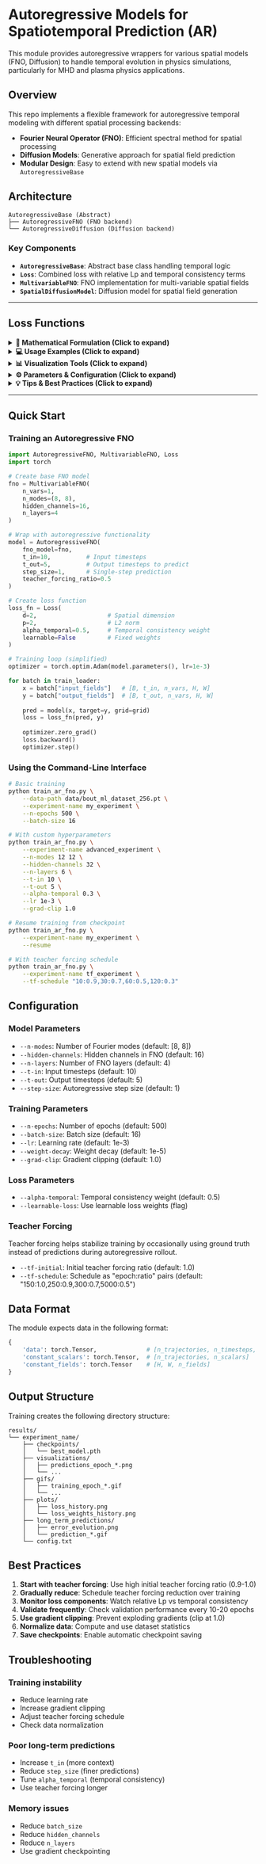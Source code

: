 # Autoregressive Models for Spatiotemporal Prediction (AR)

This module provides autoregressive wrappers for various spatial models (FNO, Diffusion) to handle temporal evolution in physics simulations, particularly for MHD and plasma physics applications.

## Overview

This repo implements a flexible framework for autoregressive temporal modeling with different spatial processing backends:

- **Fourier Neural Operator (FNO)**: Efficient spectral method for spatial processing
- **Diffusion Models**: Generative approach for spatial field prediction
- **Modular Design**: Easy to extend with new spatial models via `AutoregressiveBase`

## Architecture

```
AutoregressiveBase (Abstract)
├── AutoregressiveFNO (FNO backend)
└── AutoregressiveDiffusion (Diffusion backend)
```

### Key Components

- **`AutoregressiveBase`**: Abstract base class handling temporal logic
- **`Loss`**: Combined loss with relative Lp and temporal consistency terms
- **`MultivariableFNO`**: FNO implementation for multi-variable spatial fields
- **`SpatialDiffusionModel`**: Diffusion model for spatial field generation

---

## Loss Functions

<details>
<summary><b>📐 Mathematical Formulation (Click to expand)</b></summary>

The loss module combines two key components for spatiotemporal prediction accuracy and physical consistency.

### Total Loss

$$\mathcal{L}_{\text{total}} = w_1 \cdot \mathcal{L}_{\text{relative}} + w_2 \cdot \mathcal{L}_{\text{temporal}}$$

### 1. Relative $L^p$ Loss

Measures the relative error between predictions and targets in $L^p$ norm:

$$\mathcal{L}_{\text{relative}} = \frac{1}{B} \sum_{i=1}^{B} \frac{\|\text{pred}_i - \text{target}_i\|_p}{\|\text{target}_i\|_p + \epsilon}$$

**Where:**
- $\text{pred}$: Predicted tensor $[B, T, n_{\text{vars}}, H, W]$ or $[B, \ldots]$
- $\text{target}$: Ground truth tensor (same shape as pred)
- $p$: Order of $L^p$ norm (default: 2 for $L^2$/Euclidean norm)
- $\epsilon$: Small constant to prevent division by zero
- $\|\cdot\|_p$: $L^p$ norm computed over all dimensions except batch
- $B$: Batch size

**Properties:**
- Scale-invariant (relative error)
- Normalized by target magnitude
- Averaged over batch dimension

### 2. Temporal Consistency Loss

Penalizes inconsistent temporal derivatives between consecutive timesteps:

$$\mathcal{L}_{\text{temporal}} = \frac{1}{B(T-1)} \sum_{i=1}^{B} \sum_{t=1}^{T-1} \frac{\|\Delta\text{pred}_{i,t} - \Delta\text{target}_{i,t}\|_p}{\|\Delta\text{target}_{i,t}\|_p + \epsilon}$$

**Where:**
- $\Delta\text{pred}_{i,t} = \text{pred}_{i,t+1} - \text{pred}_{i,t}$ (temporal finite differences)
- $\Delta\text{target}_{i,t} = \text{target}_{i,t+1} - \text{target}_{i,t}$
- $T$: Number of timesteps
- Returns 0 if only 1 timestep present

**Properties:**
- Enforces smooth temporal evolution
- Helps maintain physical consistency over time
- Improves long-term rollout stability

### 3. Loss Weights

Two modes for weight configuration:

#### Fixed Weights (default: `learnable=False`)

$$w_1 = 1.0 \quad \text{(fixed)}$$
$$w_2 = \alpha_{\text{temporal}} \quad \text{(default: 0.5, user-specified)}$$

#### Learnable Weights (`learnable=True`)

$$w_1 = \exp(\theta_1)$$
$$w_2 = \exp(\theta_2)$$

- $\theta_1, \theta_2$: Learnable parameters initialized as $[1.0, \alpha_{\text{temporal}}]$
- Uses exponential to ensure positive weights
- Allows automatic balance between loss components during training

</details>

<details>
<summary><b>💻 Usage Examples (Click to expand)</b></summary>

### Basic Usage

```python
from loss import Loss

# Create loss function
criterion = Loss(
    d=2,                    # Spatial dimension
    p=2,                    # L2 norm
    alpha_temporal=0.5,     # Weight for temporal loss
    learnable=False         # Fixed weights
)

# During training
pred = model(input)         # [B, T, n_vars, H, W]
target = ...                # [B, T, n_vars, H, W]

loss = criterion(pred, target)
loss.backward()
```

### With Learnable Weights

```python
# Create loss with learnable weights
criterion = Loss(
    d=2,
    p=2,
    alpha_temporal=0.5,
    learnable=True
)

# Add loss parameters to optimizer
optimizer = torch.optim.Adam([
    {'params': model.parameters()},
    {'params': criterion.parameters(), 'lr': 0.01}
])
```

### Monitoring Loss Components

```python
# Get individual loss components for logging
components = criterion.get_loss_components(pred, target)

print(f"Relative Lp Loss: {components['relative_lp']:.6f}")
print(f"Temporal Loss: {components['temporal_consistency']:.6f}")
print(f"Weight (Relative): {components['weight_rel']:.6f}")
print(f"Weight (Temporal): {components['weight_temp']:.6f}")
```

</details>

<details>
<summary><b>📊 Visualization Tools (Click to expand)</b></summary>

The module includes comprehensive visualization functions for tracking training progress.

### 1. Simple Loss Plot

```python
from loss import plot_loss

plot_loss(train_losses, val_losses)
# Saves to: loss_history.png
```

### 2. Detailed Loss Plot with Components

```python
from loss import plot_loss_with_components

plot_loss_with_components(
    train_losses=train_losses,
    val_losses=val_losses,
    train_components=train_components,
    val_components=val_components,
    save_path='./results'
)
# Saves to: ./results/loss_history.png
```

**Includes 6 subplots:**
1. Total loss (train & val) with best model marker
2. Relative Lp loss component
3. Temporal consistency component
4. Ratio of temporal/relative loss
5. Log-scale total loss
6. Stacked area plot showing component contributions

### 3. Loss Weights Evolution

```python
from loss import plot_loss_weights_evolution

plot_loss_weights_evolution(
    loss_weights_history=weights_history,
    save_path='./results'
)
# Saves to: ./results/loss_weights_history.png
```

</details>

<details>
<summary><b>⚙️ Parameters & Configuration (Click to expand)</b></summary>

### Loss Constructor Parameters

| Parameter | Type | Default | Description |
|-----------|------|---------|-------------|
| `d` | int | 2 | Spatial dimension |
| `p` | int | 2 | Order of Lp norm (2 = L2/Euclidean norm) |
| `alpha_temporal` | float | 0.5 | Weight for temporal consistency loss |
| `learnable` | bool | False | Whether loss weights are learnable parameters |

### Input Tensor Shapes

The loss functions accept flexible input shapes:

- **Spatiotemporal**: `[B, T, n_vars, H, W]` - Full spatiotemporal data
- **Spatial only**: `[B, n_vars, H, W]` - Single timestep (temporal loss = 0)
- **Generic**: `[B, ...]` - Any shape with batch dimension first

</details>

<details>
<summary><b>💡 Tips & Best Practices (Click to expand)</b></summary>

### Design Considerations

**Why Relative Loss?**
- Provides scale-invariance across variables with different magnitudes
- Essential for multi-variable predictions (e.g., temperature, pressure, velocity)
- Enables fair comparison across different physical quantities

**Why Temporal Consistency?**
- Prevents unphysical temporal oscillations
- Enforces smooth evolution (important for PDEs)
- Improves long-term rollout stability
- Maintains physical realism in predictions

### Hyperparameter Tuning

1. **Starting `alpha_temporal`**: Begin with 0.5, adjust based on validation performance
2. **Learnable weights**: Use smaller learning rate (0.01-0.001) for loss parameters
3. **Long rollouts**: Increase `alpha_temporal` for longer prediction horizons
4. **Unstable training**: If temporal loss dominates, reduce `alpha_temporal`

### Common Issues

| Issue | Possible Cause | Solution |
|-------|----------------|----------|
| Temporal loss → 0 | Weight too small | Increase `alpha_temporal` |
| Unstable predictions | Temporal loss too dominant | Decrease `alpha_temporal` |
| Oscillating predictions | Insufficient temporal regularization | Increase `alpha_temporal` |

</details>

---

## Quick Start

### Training an Autoregressive FNO

```python
import AutoregressiveFNO, MultivariableFNO, Loss
import torch

# Create base FNO model
fno = MultivariableFNO(
    n_vars=1,
    n_modes=(8, 8),
    hidden_channels=16,
    n_layers=4
)

# Wrap with autoregressive functionality
model = AutoregressiveFNO(
    fno_model=fno,
    t_in=10,          # Input timesteps
    t_out=5,          # Output timesteps to predict
    step_size=1,      # Single-step prediction
    teacher_forcing_ratio=0.5
)

# Create loss function
loss_fn = Loss(
    d=2,                    # Spatial dimension
    p=2,                    # L2 norm
    alpha_temporal=0.5,     # Temporal consistency weight
    learnable=False         # Fixed weights
)

# Training loop (simplified)
optimizer = torch.optim.Adam(model.parameters(), lr=1e-3)

for batch in train_loader:
    x = batch["input_fields"]   # [B, t_in, n_vars, H, W]
    y = batch["output_fields"]  # [B, t_out, n_vars, H, W]
    
    pred = model(x, target=y, grid=grid)
    loss = loss_fn(pred, y)
    
    optimizer.zero_grad()
    loss.backward()
    optimizer.step()
```

### Using the Command-Line Interface

```bash
# Basic training
python train_ar_fno.py \
    --data-path data/bout_ml_dataset_256.pt \
    --experiment-name my_experiment \
    --n-epochs 500 \
    --batch-size 16

# With custom hyperparameters
python train_ar_fno.py \
    --experiment-name advanced_experiment \
    --n-modes 12 12 \
    --hidden-channels 32 \
    --n-layers 6 \
    --t-in 10 \
    --t-out 5 \
    --alpha-temporal 0.3 \
    --lr 1e-3 \
    --grad-clip 1.0

# Resume training from checkpoint
python train_ar_fno.py \
    --experiment-name my_experiment \
    --resume

# With teacher forcing schedule
python train_ar_fno.py \
    --experiment-name tf_experiment \
    --tf-schedule "10:0.9,30:0.7,60:0.5,120:0.3"
```

## Configuration

### Model Parameters

- `--n-modes`: Number of Fourier modes (default: [8, 8])
- `--hidden-channels`: Hidden channels in FNO (default: 16)
- `--n-layers`: Number of FNO layers (default: 4)
- `--t-in`: Input timesteps (default: 10)
- `--t-out`: Output timesteps (default: 5)
- `--step-size`: Autoregressive step size (default: 1)

### Training Parameters

- `--n-epochs`: Number of epochs (default: 500)
- `--batch-size`: Batch size (default: 16)
- `--lr`: Learning rate (default: 1e-3)
- `--weight-decay`: Weight decay (default: 1e-5)
- `--grad-clip`: Gradient clipping (default: 1.0)

### Loss Parameters

- `--alpha-temporal`: Temporal consistency weight (default: 0.5)
- `--learnable-loss`: Use learnable loss weights (flag)

### Teacher Forcing

Teacher forcing helps stabilize training by occasionally using ground truth instead of predictions during autoregressive rollout.

- `--tf-initial`: Initial teacher forcing ratio (default: 1.0)
- `--tf-schedule`: Schedule as "epoch:ratio" pairs (default: "150:1.0,250:0.9,300:0.7,5000:0.5")

## Data Format

The module expects data in the following format:

```python
{
    'data': torch.Tensor,              # [n_trajectories, n_timesteps, H, W, n_vars]
    'constant_scalars': torch.Tensor,  # [n_trajectories, n_scalars]
    'constant_fields': torch.Tensor    # [H, W, n_fields]
}
```


## Output Structure

Training creates the following directory structure:

```
results/
└── experiment_name/
    ├── checkpoints/
    │   └── best_model.pth
    ├── visualizations/
    │   ├── predictions_epoch_*.png
    │   └── ...
    ├── gifs/
    │   ├── training_epoch_*.gif
    │   └── ...
    ├── plots/
    │   ├── loss_history.png
    │   └── loss_weights_history.png
    ├── long_term_predictions/
    │   ├── error_evolution.png
    │   └── prediction_*.gif
    └── config.txt
```

## Best Practices

1. **Start with teacher forcing**: Use high initial teacher forcing ratio (0.9-1.0)
2. **Gradually reduce**: Schedule teacher forcing reduction over training
3. **Monitor loss components**: Watch relative Lp vs temporal consistency
4. **Validate frequently**: Check validation performance every 10-20 epochs
5. **Use gradient clipping**: Prevent exploding gradients (clip at 1.0)
6. **Normalize data**: Compute and use dataset statistics
7. **Save checkpoints**: Enable automatic checkpoint saving

## Troubleshooting

### Training instability
- Reduce learning rate
- Increase gradient clipping
- Adjust teacher forcing schedule
- Check data normalization

### Poor long-term predictions
- Increase `t_in` (more context)
- Reduce `step_size` (finer predictions)
- Tune `alpha_temporal` (temporal consistency)
- Use teacher forcing longer

### Memory issues
- Reduce `batch_size`
- Reduce `hidden_channels`
- Reduce `n_layers`
- Use gradient checkpointing
